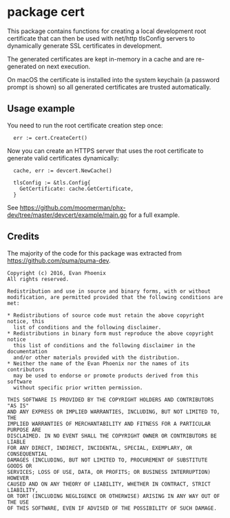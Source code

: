# package cert

This package contains functions for creating a local development root
certificate that can then be used with net/http tlsConfig servers to dynamically
generate SSL certificates in development.

The generated certificates are kept in-memory in a cache and are re-generated
on next execution.

On macOS the certificate is installed into the system keychain (a password
prompt is shown) so all generated certificates are trusted automatically.

## Usage example

You need to run the root certificate creation step once:

```
  err := cert.CreateCert()
```

Now you can create an HTTPS server that uses the root certificate to generate
valid certificates dynamically:

```
  cache, err := devcert.NewCache()

  tlsConfig := &tls.Config{
    GetCertificate: cache.GetCertificate,
  }
```

See https://github.com/moomerman/phx-dev/tree/master/devcert/example/main.go for
a full example.

## Credits

The majority of the code for this package was extracted from
https://github.com/puma/puma-dev.

```
Copyright (c) 2016, Evan Phoenix
All rights reserved.

Redistribution and use in source and binary forms, with or without
modification, are permitted provided that the following conditions are met:

* Redistributions of source code must retain the above copyright notice, this
  list of conditions and the following disclaimer.
* Redistributions in binary form must reproduce the above copyright notice
  this list of conditions and the following disclaimer in the documentation
  and/or other materials provided with the distribution.
* Neither the name of the Evan Phoenix nor the names of its contributors
  may be used to endorse or promote products derived from this software
  without specific prior written permission.

THIS SOFTWARE IS PROVIDED BY THE COPYRIGHT HOLDERS AND CONTRIBUTORS "AS IS"
AND ANY EXPRESS OR IMPLIED WARRANTIES, INCLUDING, BUT NOT LIMITED TO, THE
IMPLIED WARRANTIES OF MERCHANTABILITY AND FITNESS FOR A PARTICULAR PURPOSE ARE
DISCLAIMED. IN NO EVENT SHALL THE COPYRIGHT OWNER OR CONTRIBUTORS BE LIABLE
FOR ANY DIRECT, INDIRECT, INCIDENTAL, SPECIAL, EXEMPLARY, OR CONSEQUENTIAL
DAMAGES (INCLUDING, BUT NOT LIMITED TO, PROCUREMENT OF SUBSTITUTE GOODS OR
SERVICES; LOSS OF USE, DATA, OR PROFITS; OR BUSINESS INTERRUPTION) HOWEVER
CAUSED AND ON ANY THEORY OF LIABILITY, WHETHER IN CONTRACT, STRICT LIABILITY,
OR TORT (INCLUDING NEGLIGENCE OR OTHERWISE) ARISING IN ANY WAY OUT OF THE USE
OF THIS SOFTWARE, EVEN IF ADVISED OF THE POSSIBILITY OF SUCH DAMAGE.
```
